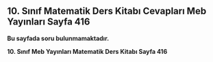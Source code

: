 ## 10. Sınıf Matematik Ders Kitabı Cevapları Meb Yayınları Sayfa 416

**Bu sayfada soru bulunmamaktadır.**

**10. Sınıf Meb Yayınları Matematik Ders Kitabı Sayfa 416**